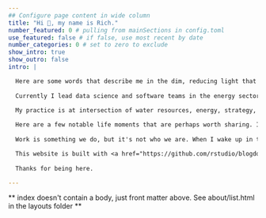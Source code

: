 ```yaml
---
## Configure page content in wide column
title: "Hi 👋, my name is Rich."
number_featured: 0 # pulling from mainSections in config.toml
use_featured: false # if false, use most recent by date
number_categories: 0 # set to zero to exclude
show_intro: true
show_outro: false
intro: |

  Here are some words that describe me in the dim, reducing light that only nouns can cast -- writer, reader, scientist, programmer, educator, strategist -- but the best way to get to know me is to in-person, preferably on a walk or over a cup of matcha.
  
  Currently I lead data science and software teams in the energy sector. We build tools to help utilities make better decisions for climate resilience and electrification. My work has appeared in <a href="https://www.nature.com/articles/s41598-023-41379-9" target="_blank">Nature</a>, the <a href="https://www.latimes.com/environment/story/2021-12-16/its-a-race-to-the-bottom-for-agricultural-wells" target="_blank">Los Angeles Times</a>, <a href="https://www.newscientist.com/article/2264206-groundwater-that-supports-world-food-chain-may-become-too-salty-to-use/" target="_blank">NewScientist</a>, and <a href="https://www.newsweek.com/california-drought-rain-reservoirs-groundwater-1772590" target="_blank">Newsweek</a>.

  My practice is at intersection of water resources, energy, strategy, policy, utilities, climate change, data science, and technology. I've developed <a href="https://iopscience.iop.org/article/10.1088/1748-9326/ab6f10" target="_blank">models</a> that predict where wells will go dry during drought, and <a href="https://www.gspdrywells.com/" target="_blank">web applications</a> for visual communication. I've automated California municipal <a href="https://www.calwaterquality.com" target="_blank">water quality reports</a>, helped build the nation's largest publicly-accessible spatial database of <a href="https://github.com/SimpleLab-Inc/wsb" target="_blank">water system spatial boundaries</a>, and co-founded the <a href="https://www.waterdatalab.com" target="_blank">Water Data Lab</a>, a group within <a href="https://www.convolve.coop" target="_blank">Convolve Coperative</a>. I also co-developed <a href="https://www.r4wrds.com" target="_blank">R for Water Resources Data Science</a>, and I occasionally [write about data](/blog). 
  
  Here are a few notable life moments that are perhaps worth sharing. I grew up off-the-grid in the high desert hills and boulder fields of Southern California. Our closest neighbors lived 5 miles away. It was quiet childhood, and I read a lot of books. I ran with my dogs through the tall yellow mustard when it bloomed in the spring. And yet, my childhood wasn't exactly idyllic. When I turned 7, my mom became a single parent. She was an immigrant without a college education -- as tough as they come, and then some. We moved a lot. She was always working, always behind. I learned a lot from her. When I was 17, I moved to Berkeley and studied Biology and Conflict Resolution. I had the honor of delivering my departmental commencement speech in the Greek Theater, on the same stage where, as a student, I'd seen the Dalai Lama and Yo-Yo Ma. Of course, I gave a far less compelling performance. After college, I taught environmental science at educational nonprofits in Yosemite, the Marin Headlands, and the Santa Cruz mountains. During summers, I led trips in Thailand for National Geographic. Somewhere along the way, I realized that I wanted to spend the rest of my life learning, and I was fortunate to have the privilege to do so. While working towards a PhD, I built 3D, physics-based and statistical models of groundwater flow and contaminant transport. I also learned how to skateboard down parking structures -- a wonderful way to clear the mind while running long computer simulations back at the lab. Big ups to the National Science Foundation, the US Department of Energy, NASA, and Microsoft, all of whom funded my work in some way. After grad school, I helped develop 6 groundwater sustainability plans in California, all of which passed state-level environmental review (thank goodness), and which entailed the coordination of diverse stakeholder groups, technical project management, IoT monitoring, and mathematical modeling. Now, I consult for energy and water utilities, startups, and environmental nonprofits. I make an effort to listen, and I try hard at this, because my inclination is to talk too much. 
  
  Work is something we do, but it's not who we are. When I wake up in the morning, I like to write. Before I go to sleep, I like to read. I believe that rest is critical to creativity. I strive to do nothing strenuous from Friday evening to Saturday evening. I used to climb mountains with gear, ropes, and rubber-rimmed footwear, but now I like flat ground (rolling hills are also nice). I've given up trying to predict where I will be in 5 years, because I consistently surprise myself and end up somewhere else delightful. And so, I'm trying instead to be present, kind, and helpful. Few things satisfy me more than a good book, sharing a home cooked meal with friends and family, listening to practiced musicians improvise, or feeling like I'm making the world a slightly better place to live in. It's not bad, but it could be better. I believe that out there on the margins, on the fringes, and within those places inside oneself that are silent but knowable, is where we find the exciting and important work; and we have so much work to do, so much ground to cover. 

  This website is built with <a href="https://github.com/rstudio/blogdown" target="_blank">blogdown</a> and <a href="https://gohugo.io/" target="_blank">Hugo</a>, and deployed using <a href="https://www.netlify.com/" target="_blank">Netlify</a>. My blog posts are released under a <a href="https://creativecommons.org/licenses/by-sa/4.0/" target="_blank">Creative Commons Attribution-ShareAlike 4.0 International License</a>. 
    
  Thanks for being here.  

---
```


** index doesn't contain a body, just front matter above.
See about/list.html in the layouts folder **